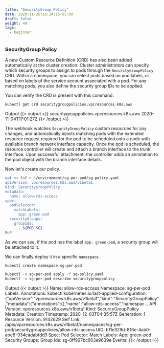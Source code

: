```yaml
---
title: "SecurityGroup Policy"
date: 2020-11-26T16:24:15-05:00
draft: false
weight: 40
tags:
  - beginner
---
```


### SecurityGroup Policy

A new Custom Resource Definition (CRD) has also been added automatically at the cluster creation. Cluster administrators can specify which security groups to assign to pods through the `SecurityGroupPolicy` CRD. Within a namespace, you can select pods based on pod labels, or based on labels of the service account associated with a pod. For any matching pods, you also define the security group IDs to be applied.

You can verify the CRD is present with this command.

```bash
kubectl get crd securitygrouppolicies.vpcresources.k8s.aws
```

Output
{{< output >}}
securitygrouppolicies.vpcresources.k8s.aws   2020-11-04T17:01:27Z
{{< /output >}}

The webhook watches `SecurityGroupPolicy` custom resources for any changes, and automatically injects matching pods with the extended resource request required for the pod to be scheduled onto a node with available branch network interface capacity. Once the pod is scheduled, the resource controller will create and attach a branch interface to the trunk interface. Upon successful attachment, the controller adds an annotation to the pod object with the branch interface details.

Now let's create our policy.

```bash
cat << EoF > ~/environment/sg-per-pod/sg-policy.yaml
apiVersion: vpcresources.k8s.aws/v1beta1
kind: SecurityGroupPolicy
metadata:
  name: allow-rds-access
spec:
  podSelector:
    matchLabels:
      app: green-pod
  securityGroups:
    groupIds:
      - ${POD_SG}
EoF
```

As we can see, if the pod has the label `app: green-pod`, a security group will be attached to it.

We can finally deploy it in a specific `namespace`.

```bash
kubectl create namespace sg-per-pod

kubectl -n sg-per-pod apply -f sg-policy.yaml
kubectl -n sg-per-pod describe securitygrouppolicy
```

Output
{{< output >}}
Name:         allow-rds-access
Namespace:    sg-per-pod
Labels:       <none>
Annotations:  kubectl.kubernetes.io/last-applied-configuration:
                {"apiVersion":"vpcresources.k8s.aws/v1beta1","kind":"SecurityGroupPolicy","metadata":{"annotations":{},"name":"allow-rds-access","namespac...
API Version:  vpcresources.k8s.aws/v1beta1
Kind:         SecurityGroupPolicy
Metadata:
  Creation Timestamp:  2020-12-03T04:35:57Z
  Generation:          1
  Resource Version:    9142629
  Self Link:           /apis/vpcresources.k8s.aws/v1beta1/namespaces/sg-per-pod/securitygrouppolicies/allow-rds-access
  UID:                 bf1e329d-816e-4ab0-abe8-934cadabfdd3
Spec:
  Pod Selector:
    Match Labels:
      App:  green-pod
  Security Groups:
    Group Ids:
      sg-0ff967bc903e9639e
Events:  <none>
{{< /output >}}
